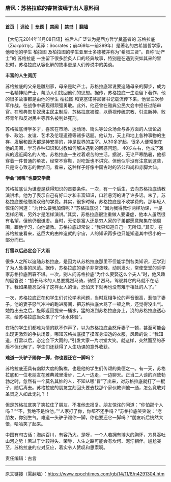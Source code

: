 ### 唐风：苏格拉底的睿智演绎于出人意料间

---

#### [首页](../../../..?n4291304) &nbsp;|&nbsp; [评论](../../../../../epoch-comment?n4291304) &nbsp;|&nbsp; [专题](../../../../../epoch-special?n4291304) &nbsp;|&nbsp; [禁闻](../../../../../epoch-news?n4291304) &nbsp;|&nbsp; [禁书](../../../../../books?n4291304) &nbsp;|&nbsp; [翻墙](https://github.com/gfw-breaker/nogfw/blob/master/README.md?n4291304)


<div class="post_content" id="artbody" itemprop="articleBody">
 <!-- article content begin -->
 <p>
  【大纪元2014年11月08日讯】被后人广泛认为是西方哲学奠基者的
  <ok href="https://www.epochtimes.com/gb/tag/%E8%8B%8F%E6%A0%BC%E6%8B%89%E5%BA%95.html">
   苏格拉底
  </ok>
  （Σωκράτης，英译：Socrates；前469年—前399年）是著名的古希腊哲学家，他和他的学生
  <ok href="https://www.epochtimes.com/gb/tag/%E6%9F%8F%E6%8B%89%E5%9B%BE.html">
   柏拉图
  </ok>
  及柏拉图的学生亚里士多德被并称为“希腊三贤”。自称“助产士”的
  <ok href="https://www.epochtimes.com/gb/tag/%E8%8B%8F%E6%A0%BC%E6%8B%89%E5%BA%95.html">
   苏格拉底
  </ok>
  一生留下很多脍炙人口的经典故事，特别是在遇到突如其来的冒犯时，苏格拉底从容化解的故事更是人们传说中的美谈。
 </p>
 <p>
  <b>
   丰富的人生阅历
  </b>
 </p>
 <p>
  苏格拉底的父亲是雕刻家，母亲是助产士。苏格拉底常说要追随母亲的脚步，成为一名精神助产士，帮助人们找回他们的思想。据传，苏格拉底一生没留下著作，他的很多故事都是由他的学生
  <ok href="https://www.epochtimes.com/gb/tag/%E6%9F%8F%E6%8B%89%E5%9B%BE.html">
   柏拉图
  </ok>
  和克塞诺芬尼著书记载流传下来。他曾三次参军作战，在战争中表现得顽强勇敢。此外，他还曾在雅典公民大会中担任过陪审官。在雅典恢复奴隶主民主制后，苏格拉底被控，以藐视传统宗教、引进新神、败坏青年和反对民主等罪名被判处死刑。
 </p>
 <p>
  苏格拉底博学多才，喜欢在市场、运动场、街头等公众场合与各方面的人谈论战争、政治、友谊、艺术及伦理道德等诸多话题。他认为，天上和地上各种事物的生存、发展和毁灭都是神安排的，神是世界的主宰。从30多岁起，很多人便常聚在他的周围，学习各种知识和讨教如何解决遇到的困惑问题。 40岁左右，他成了雅典的远近闻名的人物。苏格拉底一生过着艰苦的生活。据说，无论严寒酷暑，他都穿着一件普通的单衣，经常不穿鞋，对吃饭也不讲究。但他似乎没有注意到这些，只是专心致志的做学问。看来，这种样子好像中国古时的济公和尚和赤脚大仙。
 </p>
 <p>
  <b>
   学会“闭嘴”也要交学费
  </b>
 </p>
 <p>
  苏格拉底认为谦虚是获得知识的首要条件。一次，有一个后生，去向苏格拉底请教演讲术。他为了表示自己有好口才和丰富知识，口若悬河的讲了许多话。末了，苏格拉底要他缴纳双倍的学费。其实，很多时候，苏格拉底是不收学费的。那年轻人惊诧的问道：“为什么要我加倍呢？”苏格拉底说：“因为我得教你两样功课，一是怎样闭嘴，另外才是怎样演讲。”其实，苏格拉底很注重做人要谦虚，他本人虽然很有名望，但他仍很谦虚。当时，无论是富人还是穷人家的子弟都愿意聚集在他周围，跟他学习，向他请教。苏格拉底却常说：“我只知道自己一无所知。”其实，在苏格拉底看来，这巨大的由神造就的宇宙，人的知识再多也只能知道其中很小的一部分而已。
 </p>
 <p>
  <b>
   打雷以后必定会下大雨
  </b>
 </p>
 <p>
  很多人之所以追随苏格拉底，是因为从苏格拉底那里不但能学到各类知识，还学到了为人处事的风范。据传，苏格拉底的妻子非常泼辣，动则发火，常使堂堂的哲学家苏格拉底困窘不堪。一次，别人问苏格拉底“为什么要娶这么个夫人”时，他风趣的回答说：“擅长马术的人总要挑烈马骑，骑惯了烈马，驾驭其它的马就不在话下。我如果能忍受得了这样女人的话，恐怕天下就再也没有难于相处的人了。”
 </p>
 <p>
  一次，苏格拉底正在和学生们讨论学术问题，当时互相争论的声音很高，惹恼了妻子。他的妻子怒气冲冲的跑进房间，把苏格拉底大骂了一顿之后，还觉得没出气。她跑出去之后，旋即返回提来一桶水，猛的泼到苏格拉底身上，浇的苏格拉底透心凉，给苏格拉底当众来了个“冰水体验”。
 </p>
 <p>
  在场的学生们都难为情的默不作声了，以为苏格拉底会怒斥妻子一顿，甚至可能会出现更激烈的争执场景。哪知苏格拉底摸了摸浑身湿透的衣服，风趣的说：“我知道，打雷以后，必定会下大雨的。”引发大家一片哄堂大笑。就这样，突然而至的矛盾不但化解了，学生们还获得了人生功课的意外收获。
 </p>
 <p>
  <b>
   难道一头驴子踢你一脚，你也要还它一脚吗？
  </b>
 </p>
 <p>
  苏格拉底还具有幽默大度的胸襟，也是他的学生们传颂的美德之一。有一天，苏格拉底和一位老朋友在雅典城里漫步，二人一边走，一边聊天。正当二人谈的兴致勃勃之时，忽然有一个莫名其妙的人，不知从哪“冒”了出来，对苏格拉底就打了一棍子，随后离去。苏格拉底的朋友立刻回头要去找那个家伙教训他一通，怎么竟敢对圣贤之人如此无礼？！
 </p>
 <p>
  但是苏格拉底笑了笑拉住了朋友，不准他去报复。朋友惊诧的问道：“你怕那个人吗？”“不，我绝不是怕他。”“人家打了你，你都不还手吗？”苏格拉底笑笑说：“老朋友，你别生气。难道一头驴子踢你一脚，你也要还它一脚吗？”朋友听后恍然大悟，哈哈笑了起来。
 </p>
 <p>
  中国有句古话：海纳百川，有容乃大。是呀，一个人若拥有博大的胸怀，方具吞吐山河之势！若过于计较得失、荣辱，人生之路可能会有坎坷、泥泞相伴。尴尬突至，苏格拉底的应对反应，着实令人赞叹和思索啊。
 </p>
 <p>
  责任编辑：古言
 </p>
 <!-- article content end -->
 <div id="below_article_ad">
 </div>
</div>


---

原文链接（需翻墙）：https://www.epochtimes.com/gb/14/11/8/n4291304.htm